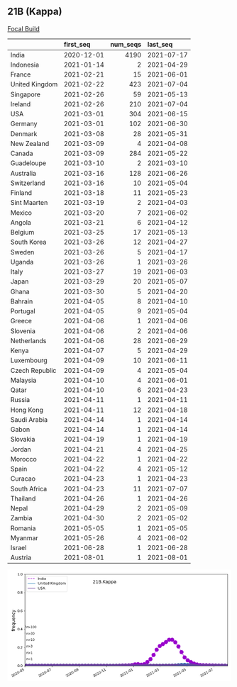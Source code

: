 

## 21B (Kappa)
[Focal Build](https://nextstrain.org/groups/neherlab/ncov/21B.Kappa)

|                | first_seq   |   num_seqs | last_seq   |
|:---------------|:------------|-----------:|:-----------|
| India          | 2020-12-01  |       4190 | 2021-07-17 |
| Indonesia      | 2021-01-14  |          2 | 2021-04-29 |
| France         | 2021-02-21  |         15 | 2021-06-01 |
| United Kingdom | 2021-02-22  |        423 | 2021-07-04 |
| Singapore      | 2021-02-26  |         59 | 2021-05-13 |
| Ireland        | 2021-02-26  |        210 | 2021-07-04 |
| USA            | 2021-03-01  |        304 | 2021-06-15 |
| Germany        | 2021-03-01  |        102 | 2021-06-30 |
| Denmark        | 2021-03-08  |         28 | 2021-05-31 |
| New Zealand    | 2021-03-09  |          4 | 2021-04-08 |
| Canada         | 2021-03-09  |        284 | 2021-05-22 |
| Guadeloupe     | 2021-03-10  |          2 | 2021-03-10 |
| Australia      | 2021-03-16  |        128 | 2021-06-26 |
| Switzerland    | 2021-03-16  |         10 | 2021-05-04 |
| Finland        | 2021-03-18  |         11 | 2021-05-23 |
| Sint Maarten   | 2021-03-19  |          2 | 2021-04-03 |
| Mexico         | 2021-03-20  |          7 | 2021-06-02 |
| Angola         | 2021-03-21  |          6 | 2021-04-12 |
| Belgium        | 2021-03-25  |         17 | 2021-05-13 |
| South Korea    | 2021-03-26  |         12 | 2021-04-27 |
| Sweden         | 2021-03-26  |          5 | 2021-04-17 |
| Uganda         | 2021-03-26  |          1 | 2021-03-26 |
| Italy          | 2021-03-27  |         19 | 2021-06-03 |
| Japan          | 2021-03-29  |         20 | 2021-05-07 |
| Ghana          | 2021-03-30  |          5 | 2021-04-20 |
| Bahrain        | 2021-04-05  |          8 | 2021-04-10 |
| Portugal       | 2021-04-05  |          9 | 2021-05-04 |
| Greece         | 2021-04-06  |          1 | 2021-04-06 |
| Slovenia       | 2021-04-06  |          2 | 2021-04-06 |
| Netherlands    | 2021-04-06  |         28 | 2021-06-29 |
| Kenya          | 2021-04-07  |          5 | 2021-04-29 |
| Luxembourg     | 2021-04-09  |         10 | 2021-06-11 |
| Czech Republic | 2021-04-09  |          4 | 2021-05-04 |
| Malaysia       | 2021-04-10  |          4 | 2021-06-01 |
| Qatar          | 2021-04-10  |          6 | 2021-04-23 |
| Russia         | 2021-04-11  |          1 | 2021-04-11 |
| Hong Kong      | 2021-04-11  |         12 | 2021-04-18 |
| Saudi Arabia   | 2021-04-14  |          1 | 2021-04-14 |
| Gabon          | 2021-04-14  |          1 | 2021-04-14 |
| Slovakia       | 2021-04-19  |          1 | 2021-04-19 |
| Jordan         | 2021-04-21  |          4 | 2021-04-25 |
| Morocco        | 2021-04-22  |          1 | 2021-04-22 |
| Spain          | 2021-04-22  |          4 | 2021-05-12 |
| Curacao        | 2021-04-23  |          1 | 2021-04-23 |
| South Africa   | 2021-04-23  |         11 | 2021-07-07 |
| Thailand       | 2021-04-26  |          1 | 2021-04-26 |
| Nepal          | 2021-04-29  |          2 | 2021-05-09 |
| Zambia         | 2021-04-30  |          2 | 2021-05-02 |
| Romania        | 2021-05-05  |          1 | 2021-05-05 |
| Myanmar        | 2021-05-26  |          4 | 2021-06-02 |
| Israel         | 2021-06-28  |          1 | 2021-06-28 |
| Austria        | 2021-08-01  |          1 | 2021-08-01 |

![Overall trends 21B.Kappa](/overall_trends_figures/overall_trends_21B.Kappa.png)